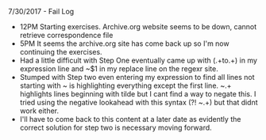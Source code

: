 7/30/2017 - Fail Log

- 12PM Starting exercises. Archive.org website seems to be down, cannot retrieve correspondence file
- 5PM It seems the archive.org site has come back up so I'm now continuing the exercises.
- Had a little difficult with Step One eventually came up with (.+to.+) in my expression line and ~$1 in my replace line on the regexr site.
- Stumped with Step two even entering my expression to find all lines not starting with ~ is highlighting everything except the first line. ~.+ highlights lines beginning with tilde but I cant find a way to negate this. I tried using the negative lookahead with this syntax (?! ~.+) but that didnt work either.
- I'll have to come back to this content at a later date as evidently the correct solution for step two is necessary moving forward.
